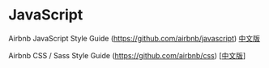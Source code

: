 # JavaScript 
  
  Airbnb JavaScript Style Guide (https://github.com/airbnb/javascript) [中文版](https://github.com/adamlu/javascript-style-guide)
  
  Airbnb CSS / Sass Style Guide (https://github.com/airbnb/css) [[中文版](https://github.com/Zhangjd/css-style-guide)]

